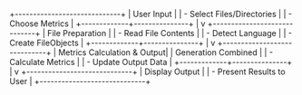+-----------------------------+
|        User Input           |
| - Select Files/Directories  |
| - Choose Metrics            |
+-------------+---------------+
              |
              v
+-----------------------------+
|     File Preparation        |
| - Read File Contents        |
| - Detect Language           |
| - Create FileObjects        |
+-------------+---------------+
              |
              v
+-----------------------------+
| Metrics Calculation & Output|
|    Generation Combined      |
| - Calculate Metrics         |
| - Update Output Data        |
+-------------+---------------+
              |
              v
+-----------------------------+
|       Display Output        |
| - Present Results to User   |
+-----------------------------+
